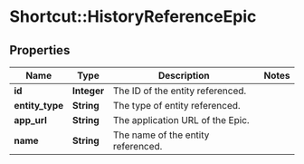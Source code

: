 # Shortcut::HistoryReferenceEpic

## Properties
Name | Type | Description | Notes
------------ | ------------- | ------------- | -------------
**id** | **Integer** | The ID of the entity referenced. | 
**entity_type** | **String** | The type of entity referenced. | 
**app_url** | **String** | The application URL of the Epic. | 
**name** | **String** | The name of the entity referenced. | 

